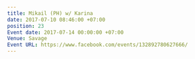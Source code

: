 ```yaml
---
title: Mikail (PH) w/ Karina
date: 2017-07-10 08:46:00 +07:00
position: 23
Event date: 2017-07-14 00:00:00 +07:00
Venue: Savage
Event URL: https://www.facebook.com/events/132892780627666/
---
```


